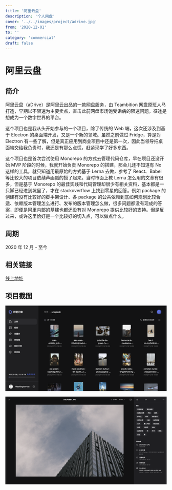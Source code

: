 ```yaml
---
title: '阿里云盘'
description: '个人网盘'
cover: '../../images/project/adrive.jpg'
from: '2020-12-01'
to: ''
category: 'commercial'
draft: false
---
```



# 阿里云盘

## 简介

阿里云盘（aDrive）是阿里云出品的一款网盘服务，由 Teambition 网盘原班人马打造，早期以不限速为主要卖点，直击此前网盘市场饱受诟病的限速问题。征途是想成为一个数字世界的平台。

这个项目也是我从头开始参与的一个项目，除了传统的 Web 端，这次还涉及到基于 Electron 的桌面端开发，又是一个新的领域。虽然之前做过 Fridge，算是对 Electron 有一些了解，但是真正应用到商业项目中还是第一次，因此当领导把桌面端交给我负责时，我还是有那么点慌，赶紧现学了好多东西。

这个项目也是首次尝试使用 Monorepo 的方式去管理代码仓库，早在项目还没开始 MVP 阶段的时候，我就开始负责 Monorepo 的搭建，那会儿还不知道有 Nx 这样的工具，就只知道用最原始的方式基于 Lerna 去做，参考了 React、Babel 等比较大的项目依葫芦画瓢的搭了起来。当时市面上教 Lerna 怎么用的文章有很多，但是基于 Monorepo 的最佳实践和代码管理却很少有相关资料，基本都是一只脚已经进到坑里了，才在 stackoverflow 上找到零星的回答。例如 package 的创建有没有比较好的脚手架设计、各 package 的公共依赖到底如何规划比较合适、依赖版本管理怎么进行、发布的版本管理怎么做，很多问题都没有现成的答案，即便是阿里内部的基建也都还没有对 Monorepo 提供比较好的支持。但是反过来，或许这里恰好是一个比较好的切入点，可以做点什么。

## 周期

2020 年 12 月 - 至今

## 相关链接

[线上地址](https://www.aliyundrive.com/)

## 项目截图

![文件列表](../../images/project/adrive/folder.png)

![文件详情](../../images/project/adrive/file.png)
